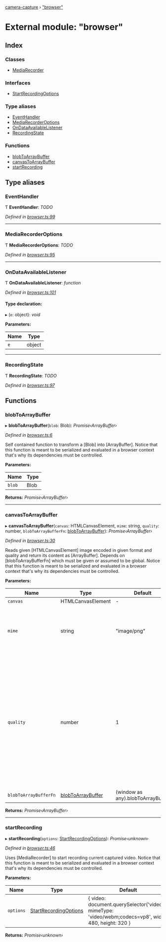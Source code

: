 [camera-capture](../README.md) › ["browser"](_browser_.md)

# External module: "browser"

## Index

### Classes

* [MediaRecorder](../classes/_browser_.mediarecorder.md)

### Interfaces

* [StartRecordingOptions](../interfaces/_browser_.startrecordingoptions.md)

### Type aliases

* [EventHandler](_browser_.md#eventhandler)
* [MediaRecorderOptions](_browser_.md#mediarecorderoptions)
* [OnDataAvailableListener](_browser_.md#ondataavailablelistener)
* [RecordingState](_browser_.md#recordingstate)

### Functions

* [blobToArrayBuffer](_browser_.md#blobtoarraybuffer)
* [canvasToArrayBuffer](_browser_.md#canvastoarraybuffer)
* [startRecording](_browser_.md#startrecording)

## Type aliases

###  EventHandler

Ƭ **EventHandler**: *TODO*

*Defined in [browser.ts:99](https://github.com/cancerberoSgx/camera-capture/blob/8b5746d/camera-capture/src/browser.ts#L99)*

___

###  MediaRecorderOptions

Ƭ **MediaRecorderOptions**: *TODO*

*Defined in [browser.ts:95](https://github.com/cancerberoSgx/camera-capture/blob/8b5746d/camera-capture/src/browser.ts#L95)*

___

###  OnDataAvailableListener

Ƭ **OnDataAvailableListener**: *function*

*Defined in [browser.ts:101](https://github.com/cancerberoSgx/camera-capture/blob/8b5746d/camera-capture/src/browser.ts#L101)*

#### Type declaration:

▸ (`e`: object): *void*

**Parameters:**

Name | Type |
------ | ------ |
`e` | object |

___

###  RecordingState

Ƭ **RecordingState**: *TODO*

*Defined in [browser.ts:97](https://github.com/cancerberoSgx/camera-capture/blob/8b5746d/camera-capture/src/browser.ts#L97)*

## Functions

###  blobToArrayBuffer

▸ **blobToArrayBuffer**(`blob`: Blob): *Promise‹ArrayBuffer›*

*Defined in [browser.ts:6](https://github.com/cancerberoSgx/camera-capture/blob/8b5746d/camera-capture/src/browser.ts#L6)*

Self contained function to transform a [Blob] into [ArrayBuffer]. Notice that this function is meant to be serialized and evaluated in a browser context that's why its dependencies must be controlled.

**Parameters:**

Name | Type |
------ | ------ |
`blob` | Blob |

**Returns:** *Promise‹ArrayBuffer›*

___

###  canvasToArrayBuffer

▸ **canvasToArrayBuffer**(`canvas`: HTMLCanvasElement, `mime`: string, `quality`: number, `blobToArrayBufferFn`: [blobToArrayBuffer](_browser_.md#blobtoarraybuffer)): *Promise‹ArrayBuffer›*

*Defined in [browser.ts:30](https://github.com/cancerberoSgx/camera-capture/blob/8b5746d/camera-capture/src/browser.ts#L30)*

Reads given [HTMLCanvasElement] image encoded in given format and quality and return its content as [ArrayBuffer]. Depends on [blobToArrayBufferFn] which must be given or assumed to be global.  Notice that this function is meant to be serialized and evaluated in a browser context that's why its dependencies must be controlled.

**Parameters:**

Name | Type | Default | Description |
------ | ------ | ------ | ------ |
`canvas` | HTMLCanvasElement | - | - |
`mime` | string | "image/png" | A DOMString indicating the image format. The default type is image/png. |
`quality` | number | 1 | A Number between 0 and 1 indicating image quality if the requested type is image/jpeg. If this argument is anything else, the default value for image quality is used. Other arguments are ignored.  |
`blobToArrayBufferFn` | [blobToArrayBuffer](_browser_.md#blobtoarraybuffer) |  (window as any).blobToArrayBuffer | - |

**Returns:** *Promise‹ArrayBuffer›*

___

###  startRecording

▸ **startRecording**(`options`: [StartRecordingOptions](../interfaces/_browser_.startrecordingoptions.md)): *Promise‹unknown›*

*Defined in [browser.ts:46](https://github.com/cancerberoSgx/camera-capture/blob/8b5746d/camera-capture/src/browser.ts#L46)*

Uses [MediaRecorder] to start recording current captured video.
Notice that this function is meant to be serialized and evaluated in a browser context that's why its dependencies must be controlled.

**Parameters:**

Name | Type | Default |
------ | ------ | ------ |
`options` | [StartRecordingOptions](../interfaces/_browser_.startrecordingoptions.md) |  { video: document.querySelector<HTMLVideoElement>('video')!, mimeType: 'video/webm;codecs=vp8', width: 480, height: 320 } |

**Returns:** *Promise‹unknown›*
